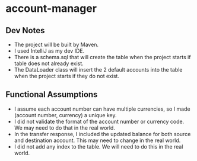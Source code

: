 # account-manager

## Dev Notes
* The project will be built by Maven.
* I used IntelliJ as my dev IDE.
* There is a schema.sql that will create the table when the project starts if table does not already exist.
* The DataLoader class will insert the 2 default accounts into the table when the project starts if they do not exist.

## Functional Assumptions
* I assume each account number can have multiple currencies, so I made (account number, currency) a unique key.
* I did not validate the format of the account number or currency code. We may need to do that in the real world.
* In the transfer response, I included the updated balance for both source and destination account. This may need to change in the real world.
* I did not add any index to the table. We will need to do this in the real world.
